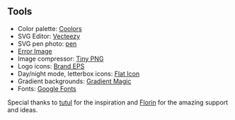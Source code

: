## Tools

- Color palette: [Coolors](https://coolors.co/)
- SVG Editor: [Vecteezy](https://www.vecteezy.com/editor/random)
- SVG pen photo: [pen](https://www.svgrepo.com/svg/79331/pen)
- [Error Image](https://static.thenounproject.com/png/3322737-200.png)
- Image compressor: [Tiny PNG](https://tinypng.com/)
- Logo icons: [Brand EPS](https://www.brandeps.com/)
- Day/night mode, letterbox icons: [Flat Icon](https://www.flaticon.com)
- Gradient backgrounds: [Gradient Magic](https://www.gradientmagic.com)
- Fonts: [Google Fonts](https://fonts.google.com)


Special thanks to [tutul](https://twitter.com/tutul) for the inspiration and [Florin](https://Twitter.com/florin) for the amazing support and ideas.